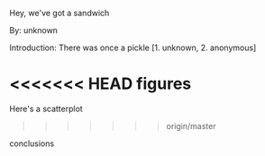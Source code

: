 Hey, we've got a sandwich

By: unknown

Introduction: There was once a pickle [1. unknown, 2. anonymous]

<<<<<<< HEAD
figures
=======
Here's a scatterplot
>>>>>>> origin/master

conclusions
